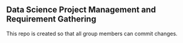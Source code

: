 ## Data Science Project Management and Requirement Gathering
This repo is created so that all group members can commit changes.
